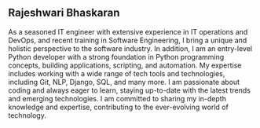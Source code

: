 ## Rajeshwari Bhaskaran

As a seasoned IT engineer with extensive experience in IT operations and DevOps, and recent training in Software Engineering, I bring a unique and holistic perspective to the software industry. In addition, I am an entry-level Python developer with a strong foundation in Python programming concepts, building applications, scripting, and automation. My expertise includes working with a wide range of tech tools and technologies, including Git, NLP, Django, SQL, and many more. I am passionate about coding and always eager to learn, staying up-to-date with the latest trends and emerging technologies.  I am committed to sharing my in-depth knowledge and expertise, contributing to the ever-evolving world of technology.
